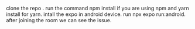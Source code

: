 clone the repo .
run the command npm install if you are using npm and yarn install for yarn. 
intall the expo in android device.
 run npx expo run:android.
after joining the room we can see the issue.
